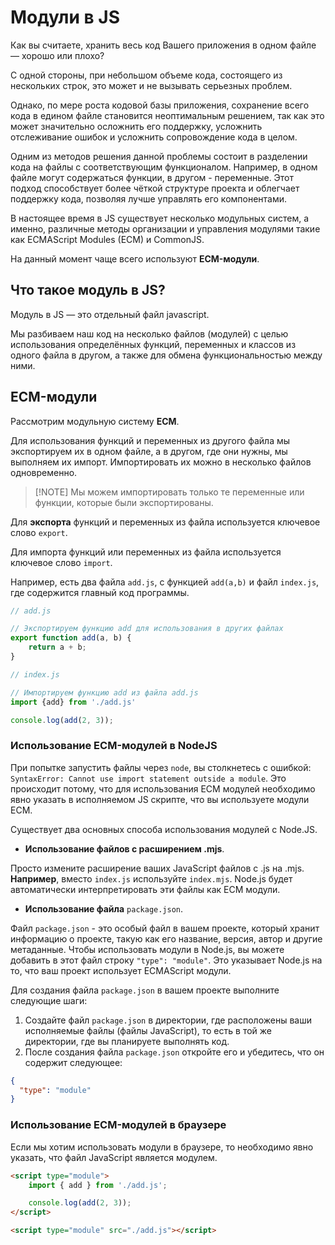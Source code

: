 # Модули в JS

Как вы считаете, хранить весь код Вашего приложения в одном файле — хорошо или плохо?

С одной стороны, при небольшом объеме кода, состоящего из нескольких строк, это может и не вызывать серьезных проблем. 

Однако, по мере роста кодовой базы приложения, сохранение всего кода в едином файле становится неоптимальным решением, так как это может значительно осложнить его поддержку, усложнить отслеживание ошибок и усложнить сопровождение кода в целом.

Одним из методов решения данной проблемы состоит в разделении кода на файлы с соответствующим функционалом. Например, в одном файле могут содержаться функции, в другом - переменные. Этот подход способствует более чёткой структуре проекта и облегчает поддержку кода, позволяя лучше управлять его компонентами.

В настоящее время в JS существует несколько модульных систем, а именно, различные методы организации и управления модулями такие как ECMAScript Modules (ECM) и CommonJS. 

На данный момент чаще всего используют **ECM-модули**.

## Что такое модуль в JS?

Модуль в JS — это отдельный файл javascript.

Мы разбиваем наш код на несколько файлов (модулей) с целью использования определённых функций, переменных и классов из одного файла в другом, а также для обмена функциональностью между ними.

## ECM-модули

Рассмотрим модульную систему **ECM**.

Для использования функций и переменных из другого файла мы экспортируем их в одном файле, а в другом, где они нужны, мы выполняем их импорт. Импортировать их можно в несколько файлов одновременно. 

> [!NOTE] Мы можем импортировать только те переменные или функции, которые были экспортированы.

Для **экспорта** функций и переменных из файла используется ключевое слово `export`.

Для импорта функций или переменных из файла используется ключевое слово `import`.

Например, есть два файла `add.js`, с функцией `add(a,b)` и файл `index.js`, где содержится главный код программы.

```js
// add.js

// Экспортируем функцию add для использования в других файлах
export function add(a, b) {
    return a + b;
}
```

```js
// index.js

// Импортируем функцию add из файла add.js
import {add} from './add.js'

console.log(add(2, 3));
```

### Использование ECM-модулей в NodeJS

При попытке запустить файлы через `node`, вы столкнетесь с ошибкой: `SyntaxError: Cannot use import statement outside a module`. Это происходит потому, что для использования ECM модулей необходимо явно указать в исполняемом JS скрипте, что вы используете модули ECM.

Существует два основных способа использования модулей с Node.JS.

* **Использование файлов с расширением .mjs**.

Просто измените расширение ваших JavaScript файлов с .js на .mjs. **Например**, вместо `index.js` используйте `index.mjs`. Node.js будет автоматически интерпретировать эти файлы как ECM модули.
* **Использование файла** `package.json`.

Файл `package.json` - это особый файл в вашем проекте, который хранит информацию о проекте, такую как его название, версия, автор и другие метаданные. Чтобы использовать модули в Node.js, вы можете добавить в этот файл строку `"type": "module"`. Это указывает Node.js на то, что ваш проект использует ECMAScript модули.

Для создания файла `package.json` в вашем проекте выполните следующие шаги:
1. Создайте файл `package.json` в директории, где расположены ваши исполняемые файлы (файлы JavaScript), то есть в той же директории, где вы планируете выполнять код.
2. После создания файла `package.json` откройте его и убедитесь, что он содержит следующее:
```json
{
  "type": "module"
}
```

### Использование ECM-модулей в браузере

Если мы хотим использовать модули в браузере, то необходимо явно указать, что файл JavaScript является модулем.

```html
<script type="module">
    import { add } from './add.js';

    console.log(add(2, 3));
</script>
```
```html
<script type="module" src="./add.js"></script>
```